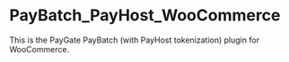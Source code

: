 # PayBatch_PayHost_WooCommerce
This is the PayGate PayBatch (with PayHost tokenization) plugin for WooCommerce.
